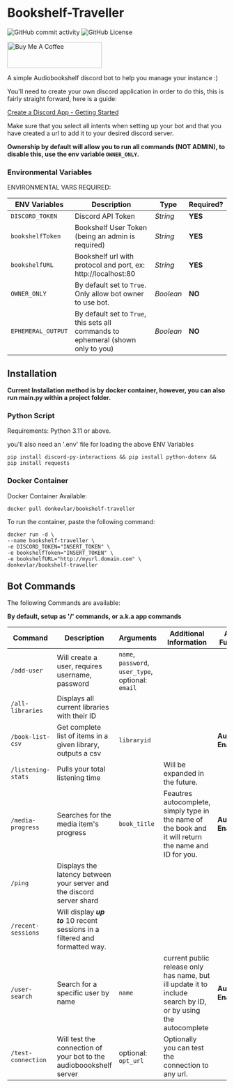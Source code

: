 # Bookshelf-Traveller

![GitHub commit activity](https://img.shields.io/github/commit-activity/m/donkevlar/bookshelf-traveller)
![GitHub License](https://img.shields.io/github/license/donkevlar/Bookshelf-Traveller)

<a href="https://www.buymeacoffee.com/donkevlar" target="_blank"><img src="https://cdn.buymeacoffee.com/buttons/v2/default-green.png" alt="Buy Me A Coffee" style="height: 60px !important;width: 217px !important;" ></a>


A simple Audiobookshelf discord bot to help you manage your instance :)

You'll need to create your own discord application in order to do this, this is fairly straight forward, here is a guide:

[Create a Discord App - Getting Started](https://discord.com/developers/docs/getting-started#step-1-creating-an-app)

Make sure that you select all intents when setting up your bot and that you have created a url to add it to your desired discord server.

**Ownership by default will allow you to run all commands (NOT ADMIN), to disable this, use the env variable `OWNER_ONLY`.**

### Environmental Variables
ENVIRONMENTAL VARS REQUIRED:

| ENV Variables      | Description                                                                       | Type      | Required? |
|--------------------|-----------------------------------------------------------------------------------|-----------|-----------|
| `DISCORD_TOKEN`    | Discord API Token                                                                 | *String*  | **YES**   |
| `bookshelfToken`   | Bookshelf User Token (being an admin is required)                                 | *String*  | **YES**   |
| `bookshelfURL`     | Bookshelf url with protocol and port, ex: http://localhost:80                     | *String*  | **YES**   |
| `OWNER_ONLY`       | By default set to `True`. Only allow bot owner to use bot.                        | *Boolean* | **NO**    |
| `EPHEMERAL_OUTPUT` | By default set to `True`, this sets all commands to ephemeral (shown only to you) | *Boolean* | **NO**    |

## Installation
**Current Installation method is by docker container, however, you can also run main.py within a project folder.**
### Python Script
Requirements: Python 3.11 or above.

you'll also need an '.env' file for loading the above ENV Variables
```
pip install discord-py-interactions && pip install python-dotenv && pip install requests
```
### Docker Container
Docker Container Available:

```
docker pull donkevlar/bookshelf-traveller
```
To run the container, paste the following command:
```
docker run -d \
--name bookshelf-traveller \
-e DISCORD_TOKEN="INSERT_TOKEN" \
-e bookshelfToken="INSERT_TOKEN" \
-e bookshelfURL="http://myurl.domain.com" \
donkevlar/bookshelf-traveller
```

## Bot Commands
The following Commands are available:

**By default, setup as '/' commands, or a.k.a app commands**

| Command            | Description                                                                  | Arguments                                          | Additional Information                                                                                        | Additional Functionality |
|--------------------|------------------------------------------------------------------------------|----------------------------------------------------|---------------------------------------------------------------------------------------------------------------|--------------------------|
| `/add-user`        | Will create a user, requires username, password                              | `name`, `password`, `user_type`, optional: `email` |                                                                                                               |
| `/all-libraries`   | Displays all current libraries with their ID                                 |                                                    |                                                                                                               |
| `/book-list-csv`   | Get complete list of items in a given library, outputs a csv                 | `libraryid`                                        |                                                                                                               | **Autocomplete Enabled** |
| `/listening-stats` | Pulls your total listening time                                              |                                                    | Will be expanded in the future.                                                                               |                          |
| `/media-progress`  | Searches for the media item's progress                                       | `book_title`                                       | Feautres autocomplete, simply type in the name of the book and it will return the name and ID for you.        | **Autocomplete Enabled** |
| `/ping`            | Displays the latency between your server and the discord server shard        |                                                    |                                                                                                               |
| `/recent-sessions` | Will display ***up to*** 10 recent sessions in a filtered and formatted way. |                                                    |                                                                                                               |
| `/user-search`     | Search for a specific user by name                                           | `name`                                             | current public release only has name, but ill update it to include search by ID, or by using the autocomplete | **Autocomplete Enabled** |
| `/test-connection` | Will test the connection of your bot to the audioboookshelf server           | optional: `opt_url`                                | Optionally you can test the connection to any url.                                                            |                          |
